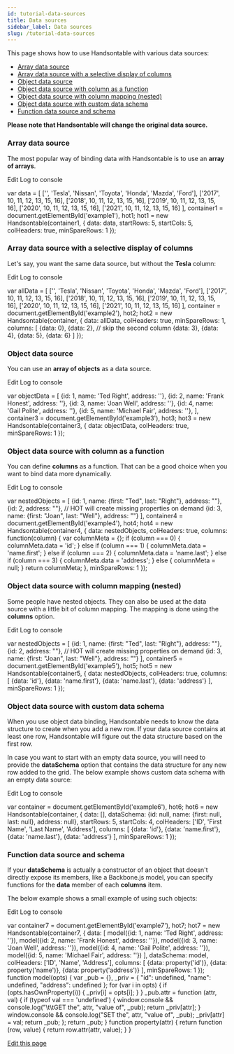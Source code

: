```yaml
---
id: tutorial-data-sources
title: Data sources
sidebar_label: Data sources
slug: /tutorial-data-sources
---
```


This page shows how to use Handsontable with various data sources:

*   [Array data source](#page-array)
*   [Array data source with a selective display of columns](#page-array-hidden)
*   [Object data source](#page-object)
*   [Object data source with column as a function](#page-column-func)
*   [Object data source with column mapping (nested)](#page-nested)
*   [Object data source with custom data schema](#page-data-schema)
*   [Function data source and schema](#page-property-schema)

**Please note that Handsontable will change the original data source.**

### Array data source

The most popular way of binding data with Handsontable is to use an **array of arrays**.

Edit Log to console

var data = \[ \['', 'Tesla', 'Nissan', 'Toyota', 'Honda', 'Mazda', 'Ford'\], \['2017', 10, 11, 12, 13, 15, 16\], \['2018', 10, 11, 12, 13, 15, 16\], \['2019', 10, 11, 12, 13, 15, 16\], \['2020', 10, 11, 12, 13, 15, 16\], \['2021', 10, 11, 12, 13, 15, 16\] \], container1 = document.getElementById('example1'), hot1; hot1 = new Handsontable(container1, { data: data, startRows: 5, startCols: 5, colHeaders: true, minSpareRows: 1 });

### Array data source with a selective display of columns

Let's say, you want the same data source, but without the **Tesla** column:

Edit Log to console

var allData = \[ \['', 'Tesla', 'Nissan', 'Toyota', 'Honda', 'Mazda', 'Ford'\], \['2017', 10, 11, 12, 13, 15, 16\], \['2018', 10, 11, 12, 13, 15, 16\], \['2019', 10, 11, 12, 13, 15, 16\], \['2020', 10, 11, 12, 13, 15, 16\], \['2021', 10, 11, 12, 13, 15, 16\] \], container = document.getElementById('example2'), hot2; hot2 = new Handsontable(container, { data: allData, colHeaders: true, minSpareRows: 1, columns: \[ {data: 0}, {data: 2}, // skip the second column {data: 3}, {data: 4}, {data: 5}, {data: 6} \] });

### Object data source

You can use an **array of objects** as a data source.

Edit Log to console

var objectData = \[ {id: 1, name: 'Ted Right', address: ''}, {id: 2, name: 'Frank Honest', address: ''}, {id: 3, name: 'Joan Well', address: ''}, {id: 4, name: 'Gail Polite', address: ''}, {id: 5, name: 'Michael Fair', address: ''}, \], container3 = document.getElementById('example3'), hot3; hot3 = new Handsontable(container3, { data: objectData, colHeaders: true, minSpareRows: 1 });

### Object data source with column as a function

You can define **columns** as a function. That can be a good choice when you want to bind data more dynamically.

Edit Log to console

var nestedObjects = \[ {id: 1, name: {first: "Ted", last: "Right"}, address: ""}, {id: 2, address: ""}, // HOT will create missing properties on demand {id: 3, name: {first: "Joan", last: "Well"}, address: ""} \], container4 = document.getElementById('example4'), hot4; hot4 = new Handsontable(container4, { data: nestedObjects, colHeaders: true, columns: function(column) { var columnMeta = {}; if (column === 0) { columnMeta.data = 'id'; } else if (column === 1) { columnMeta.data = 'name.first'; } else if (column === 2) { columnMeta.data = 'name.last'; } else if (column === 3) { columnMeta.data = 'address'; } else { columnMeta = null; } return columnMeta; }, minSpareRows: 1 });

### Object data source with column mapping (nested)

Some people have nested objects. They can also be used at the data source with a little bit of column mapping. The mapping is done using the **columns** option.

Edit Log to console

var nestedObjects = \[ {id: 1, name: {first: "Ted", last: "Right"}, address: ""}, {id: 2, address: ""}, // HOT will create missing properties on demand {id: 3, name: {first: "Joan", last: "Well"}, address: ""} \], container5 = document.getElementById('example5'), hot5; hot5 = new Handsontable(container5, { data: nestedObjects, colHeaders: true, columns: \[ {data: 'id'}, {data: 'name.first'}, {data: 'name.last'}, {data: 'address'} \], minSpareRows: 1 });

### Object data source with custom data schema

When you use object data binding, Handsontable needs to know the data structure to create when you add a new row. If your data source contains at least one row, Handsontable will figure out the data structure based on the first row.

In case you want to start with an empty data source, you will need to provide the **dataSchema** option that contains the data structure for any new row added to the grid. The below example shows custom data schema with an empty data source:

Edit Log to console

var container = document.getElementById('example6'), hot6; hot6 = new Handsontable(container, { data: \[\], dataSchema: {id: null, name: {first: null, last: null}, address: null}, startRows: 5, startCols: 4, colHeaders: \['ID', 'First Name', 'Last Name', 'Address'\], columns: \[ {data: 'id'}, {data: 'name.first'}, {data: 'name.last'}, {data: 'address'} \], minSpareRows: 1 });

### Function data source and schema

If your **dataSchema** is actually a constructor of an object that doesn't directly expose its members, like a Backbone.js model, you can specify functions for the **data** member of each **columns** item.

The below example shows a small example of using such objects:

Edit Log to console

var container7 = document.getElementById('example7'), hot7; hot7 = new Handsontable(container7, { data: \[ model({id: 1, name: 'Ted Right', address: ''}), model({id: 2, name: 'Frank Honest', address: ''}), model({id: 3, name: 'Joan Well', address: ''}), model({id: 4, name: 'Gail Polite', address: ''}), model({id: 5, name: 'Michael Fair', address: ''}) \], dataSchema: model, colHeaders: \['ID', 'Name', 'Address'\], columns: \[ {data: property('id')}, {data: property('name')}, {data: property('address')} \], minSpareRows: 1 }); function model(opts) { var \_pub = {}, \_priv = { "id": undefined, "name": undefined, "address": undefined }; for (var i in opts) { if (opts.hasOwnProperty(i)) { \_priv\[i\] = opts\[i\]; } } \_pub.attr = function (attr, val) { if (typeof val === 'undefined') { window.console && console.log("\\t\\tGET the", attr, "value of", \_pub); return \_priv\[attr\]; } window.console && console.log("SET the", attr, "value of", \_pub); \_priv\[attr\] = val; return \_pub; }; return \_pub; } function property(attr) { return function (row, value) { return row.attr(attr, value); } }

[Edit this page](https://github.com/handsontable/docs/edit/8.2.0/tutorials/data-sources.html)
